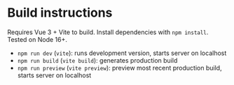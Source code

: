 # Build instructions

Requires Vue 3 + Vite to build. Install dependencies with `npm install`. Tested on Node 16+.

- `npm run dev` (`vite`): runs development version, starts server on localhost
- `npm run build` (`vite build`): generates production build
- `npm run preview` (`vite preview`): preview most recent production build, starts server on localhost